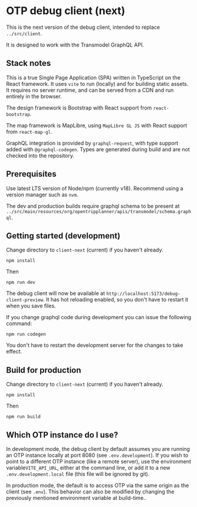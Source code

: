 # OTP debug client (next)

This is the next version of the debug client, intended to replace `../src/client`.

It is designed to work with the Transmodel GraphQL API.

## Stack notes

This is a true Single Page Application (SPA) written in TypeScript on the React framework. It uses `vite` to run
(locally) and for building static assets. It requires no server runtime, and can be served from a CDN and run entirely
in the browser.

The design framework is Bootstrap with React support from `react-bootstrap`.

The map framework is MapLibre, using `MapLibre GL JS` with React support from `react-map-gl`.

GraphQL integration is provided by `graphql-request`, with type support added with `@graphql-codegen`. Types are
generated during build and are not checked into the repository.

## Prerequisites

Use latest LTS version of Node/npm (currently v18). Recommend using a version manager such as `nvm`.

The dev and production builds require graphql schema to be present at
`../src/main/resources/org/opentripplanner/apis/transmodel/schema.graphql`.

## Getting started (development)

Change directory to `client-next` (current) if you haven't already.

    npm install

Then

    npm run dev

The debug client will now be available at `http://localhost:5173/debug-client-preview`. It has
hot reloading enabled, so you don't have to restart it when you save files.

If you change graphql code during development you can issue the following command:

    npm run codegen

You don't have to restart the development server for the changes to take effect.

## Build for production

Change directory to `client-next` (current) if you haven't already.

    npm install

Then

    npm run build

## Which OTP instance do I use?

In development mode, the debug client by default assumes you are running an OTP instance locally at
port 8080 (see `.env.development`). If you wish to point to a different OTP instance
(like a remote server), use the environment variable`VITE_API_URL`, either at the command line,
or add it to a new `.env.development.local` file (this file will be ignored by git).

In production mode, the default is to access OTP via the same origin as the client (see `.env`).
This behavior can also be modified by changing the previously mentioned environment variable at
build-time..
